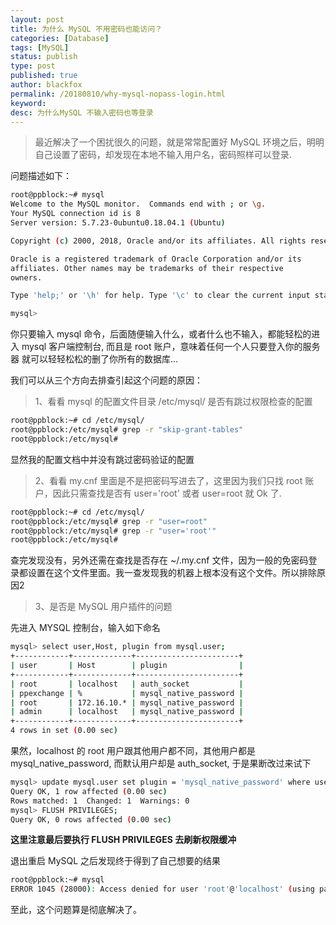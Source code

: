 ```yaml
---
layout: post
title: 为什么 MySQL 不用密码也能访问？
categories: [Database]
tags: [MySQL]
status: publish
type: post
published: true
author: blackfox
permalink: /20180810/why-mysql-nopass-login.html
keyword:
desc: 为什么MySQL 不输入密码也等登录
---
```


> 最近解决了一个困扰很久的问题，就是常常配置好 MySQL 环境之后，明明自己设置了密码，却发现在本地不输入用户名，密码照样可以登录.

问题描述如下：

```bash
root@ppblock:~# mysql
Welcome to the MySQL monitor.  Commands end with ; or \g.
Your MySQL connection id is 8
Server version: 5.7.23-0ubuntu0.18.04.1 (Ubuntu)

Copyright (c) 2000, 2018, Oracle and/or its affiliates. All rights reserved.

Oracle is a registered trademark of Oracle Corporation and/or its
affiliates. Other names may be trademarks of their respective
owners.

Type 'help;' or '\h' for help. Type '\c' to clear the current input statement.

mysql>

```

你只要输入 mysql 命令，后面随便输入什么，或者什么也不输入，都能轻松的进入 mysql 客户端控制台, 而且是 root 账户，意味着任何一个人只要登入你的服务器
就可以轻轻松松的删了你所有的数据库...

我们可以从三个方向去排查引起这个问题的原因：

> 1、看看 mysql 的配置文件目录 /etc/mysql/ 是否有跳过权限检查的配置

```bash
root@ppblock:~# cd /etc/mysql/
root@ppblock:/etc/mysql# grep -r "skip-grant-tables"
root@ppblock:/etc/mysql#
```

显然我的配置文档中并没有跳过密码验证的配置

> 2、看看 my.cnf 里面是不是把密码写进去了，这里因为我们只找 root 账户，因此只需查找是否有 user='root' 或者 user=root 就 Ok 了.

```bash
root@ppblock:~# cd /etc/mysql/
root@ppblock:/etc/mysql# grep -r "user=root"
root@ppblock:/etc/mysql# grep -r "user='root'"
root@ppblock:/etc/mysql#
```

查完发现没有，另外还需在查找是否存在 ~/.my.cnf 文件，因为一般的免密码登录都设置在这个文件里面。我一查发现我的机器上根本没有这个文件。所以排除原因2

> 3、是否是 MySQL 用户插件的问题

先进入 MYSQL 控制台，输入如下命名

```bash
mysql> select user,Host, plugin from mysql.user;
+------------+-------------+-----------------------+
| user       | Host        | plugin                |
+------------+-------------+-----------------------+
| root       | localhost   | auth_socket           |
| ppexchange | %           | mysql_native_password |
| root       | 172.16.10.* | mysql_native_password |
| admin      | localhost   | mysql_native_password |
+------------+-------------+-----------------------+
4 rows in set (0.00 sec)
```

果然，localhost 的 root 用户跟其他用户都不同，其他用户都是 mysql_native_password, 而默认用户却是 auth_socket, 于是果断改过来试下

```bash
mysql> update mysql.user set plugin = 'mysql_native_password' where user = 'root' and host='localhost';
Query OK, 1 row affected (0.00 sec)
Rows matched: 1  Changed: 1  Warnings: 0
mysql> FLUSH PRIVILEGES;
Query OK, 0 rows affected (0.00 sec)
```

__这里注意最后要执行 FLUSH PRIVILEGES 去刷新权限缓冲__

退出重启 MySQL 之后发现终于得到了自己想要的结果

```bash
root@ppblock:~# mysql
ERROR 1045 (28000): Access denied for user 'root'@'localhost' (using password: NO)
```

至此，这个问题算是彻底解决了。
